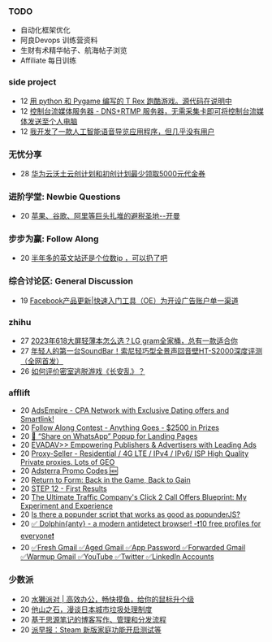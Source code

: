 ### TODO
-  自动化框架优化
-  阿良Devops 训练营资料
-  生财有术精华帖子、航海帖子浏览
-  Affiliate 每日训练

### side project
<!-- sideproject:START -->
-  12 [用 python 和 Pygame 编写的 T Rex 跑酷游戏。源代码在说明中](https://www.youtube.com/watch?v=pZySIXSelCA)
-  12 [控制台流媒体服务器 - DNS+RTMP 服务器，无需采集卡即可将控制台流媒体发送至个人电脑](https://github.com/Aioros/console-streaming-server)
-  12 [我开发了一款人工智能语音导览应用程序，但几乎没有用户](https://www.reddit.com/r/SideProject/comments/18gpp0e/ive_built_an_ai_audio_tour_app_but_have_almost_no/)<!-- sideproject:END -->


### 无忧分享
<!-- ruyo:START -->
-  28 [华为云沃土云创计划和初创计划最少领取5000元代金券](https://51.ruyo.net/18617.html)<!-- ruyo:END -->

### 进阶学堂: Newbie Questions
<!-- advertcn1:START -->
-  20 [苹果、谷歌、阿里等巨头扎堆的避税圣地--开曼](https://www.advertcn.com/thread-114386-1-1.html)<!-- advertcn1:END -->

### 步步为赢: Follow Along
<!-- advertcn2:START -->
-  20 [半年多的英文站还是个位数ip ，可以扔了吧](https://www.advertcn.com/thread-114388-1-1.html)<!-- advertcn2:END -->

### 综合讨论区: General Discussion
<!-- advertcn3:START -->
-  19 [Facebook产品更新|快速入门工具（OE）为开设广告账户单一渠道](https://www.advertcn.com/thread-114375-1-1.html)<!-- advertcn3:END -->


### zhihu
<!-- zhihu:START -->
-  27 [2023年618大屏轻薄本怎么选？LG gram全家桶，总有一款适合你](http://zhuanlan.zhihu.com/p/632641888?utm_campaign=rss&utm_medium=rss&utm_source=rss&utm_content=title)
-  27 [年轻人的第一台SoundBar！索尼轻巧型全景声回音壁HT-S2000深度评测（全网首发）](http://zhuanlan.zhihu.com/p/630990296?utm_campaign=rss&utm_medium=rss&utm_source=rss&utm_content=title)
-  26 [如何评价密室逃脱游戏《长安乱》？](http://www.zhihu.com/question/563950552/answer/3045961312?utm_campaign=rss&utm_medium=rss&utm_source=rss&utm_content=title)<!-- zhihu:END -->

### afflift
<!-- afflift:START -->
-  20 [AdsEmpire - CPA Network with Exclusive Dating offers and Smartlink!](https://afflift.com/f/threads/adsempire-cpa-network-with-exclusive-dating-offers-and-smartlink.6820/)
-  20 [Follow Along Contest - Anything Goes - $2500 in Prizes](https://afflift.com/f/threads/follow-along-contest-anything-goes-2500-in-prizes.12808/)
-  20 [💬 “Share on WhatsApp” Popup for Landing Pages](https://afflift.com/f/threads/%F0%9F%92%AC-%E2%80%9Cshare-on-whatsapp%E2%80%9D-popup-for-landing-pages.12819/)
-  20 [EVADAV&gt;&gt; Empowering Publishers &amp; Advertisers with Leading Ads](https://afflift.com/f/threads/evadav-empowering-publishers-advertisers-with-leading-ads.1501/)
-  20 [Proxy-Seller - Residential / 4G LTE / IPv4 / IPv6/ ISP High Quality Private proxies. Lots of GEO](https://afflift.com/f/threads/proxy-seller-residential-4g-lte-ipv4-ipv6-isp-high-quality-private-proxies-lots-of-geo.11946/)
-  20 [Adsterra Promo Codes 🆕](https://afflift.com/f/threads/adsterra-promo-codes-%F0%9F%86%95.12769/)
-  20 [Return to Form: Back in the Game, Back to Gain](https://afflift.com/f/threads/return-to-form-back-in-the-game-back-to-gain.12818/)
-  20 [STEP 12 - First Results](https://afflift.com/f/threads/step-12-first-results.12323/)
-  20 [The Ultimate Traffic Company&#39;s Click 2 Call Offers Blueprint: My Experiment and Experience](https://afflift.com/f/threads/the-ultimate-traffic-companys-click-2-call-offers-blueprint-my-experiment-and-experience.11745/)
-  20 [Is there a popunder script that works as good as popunderJS?](https://afflift.com/f/threads/is-there-a-popunder-script-that-works-as-good-as-popunderjs.12772/)
-  20 [✅ Dolphin{anty} - a modern antidetect browser! -❗️10 free profiles for everyone❗️](https://afflift.com/f/threads/%E2%9C%85-dolphin-anty-a-modern-antidetect-browser-%E2%9D%97%EF%B8%8F10-free-profiles-for-everyone%E2%9D%97%EF%B8%8F.7310/)
-  20 [✅Fresh Gmail ✅Aged Gmail ✅App Password ✅Forwarded Gmail ✅Warmup Gmail ✅YouTube ✅Twitter ✅LinkedIn Accounts](https://afflift.com/f/threads/%E2%9C%85fresh-gmail-%E2%9C%85aged-gmail-%E2%9C%85app-password-%E2%9C%85forwarded-gmail-%E2%9C%85warmup-gmail-%E2%9C%85youtube-%E2%9C%85twitter-%E2%9C%85linkedin-accounts.12815/)<!-- afflift:END -->

### 少数派
<!-- sspai:START -->
-  20 [水獭派对 | 高效办公，畅快摸鱼，给你的鼠标升个级](https://sspai.com/post/87403)
-  20 [他山之石，漫谈日本城市垃圾处理制度](https://sspai.com/post/86734)
-  20 [基于思源笔记的博客写作、管理和分发流程](https://sspai.com/post/87171)
-  20 [派早报：Steam 新版家庭功能开启测试等](https://sspai.com/post/87396)<!-- sspai:END -->
